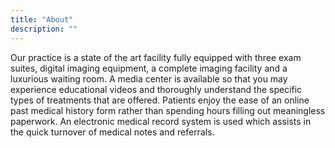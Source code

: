```yaml
---
title: "About"
description: ""
---
```

Our practice is a state of the art facility fully equipped with three exam suites, 
digital imaging equipment, a complete imaging facility and a luxurious waiting room. A 
media center is available so that you may experience educational videos and thoroughly 
understand the specific types of treatments that are offered. Patients enjoy the ease of 
an online past medical history form rather than spending hours filling out meaningless 
paperwork. An electronic medical record system is used which assists in the quick 
turnover of medical notes and referrals.
